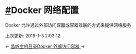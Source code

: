# [#](https://funtl.com/zh/docs-docker/Docker-网络配置.html#docker-网络配置)Docker 网络配置

Docker 允许通过外部访问容器或容器互联的方式来提供网络服务

上次更新: 2019-1-3 2:03:12

← [监听主机目录](https://funtl.com/zh/docs-docker/Docker-数据管理-监听主机目录.html)[Docker 外部访问容器 ](https://funtl.com/zh/docs-docker/Docker-外部访问容器.html)→